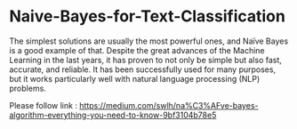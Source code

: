 # Naive-Bayes-for-Text-Classification

The simplest solutions are usually the most powerful ones, and Naïve Bayes is a good example of that. Despite the great advances of the Machine Learning in the last years, it has proven to not only be simple but also fast, accurate, and reliable. It has been successfully used for many purposes, but it works particularly well with natural language processing (NLP) problems.

Please follow link : https://medium.com/swlh/na%C3%AFve-bayes-algorithm-everything-you-need-to-know-9bf3104b78e5
